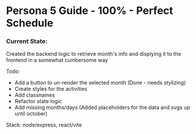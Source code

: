 # Persona 5 Guide - 100% - Perfect Schedule

### Current State:

Created the backend logic to retrieve month's info and displying it to the frontend in a somewhat cumbersome way

Todo:
- Add a button to un-render the selected month (Done - needs stylizing)
- Create styles for the activities 
- Add classnames
- Refactor state logic
- Add missing months/days (Added placeholders for the data and svgs up until october)

Stack: node/express, react/vite

